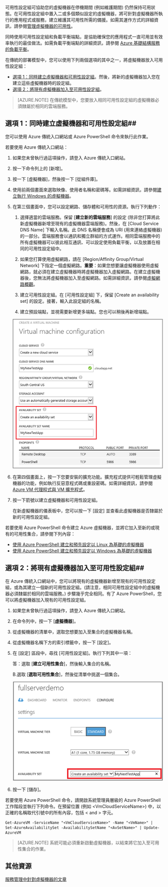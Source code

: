 


可用性設定組可協助您的虛擬機器在停機期間 (例如維護期間) 仍然保持可用狀態。在可用性設定組中置入二或多個類似設定的虛擬機器，將可針對虛擬機器所執行的應用程式或服務，建立維護其可用性所需的備援。如需其運作方式的詳細資訊，請參閱[管理虛擬機器的可用性][]。

同時使用可用性設定組和負載平衡端點，是協助確保您的應用程式一直可用並有效率執行的最佳做法。如需負載平衡端點的詳細資訊，請參閱 [Azure 基礎結構服務的負載平衡][]。

在傳統的部署模型中，您可以使用下列兩個選項的其中之一，將虛擬機器放入可用性設定組：

- [選項 1：同時建立虛擬機器和可用性設定組][]。然後，將新的虛擬機器加入您在建立這些虛擬機器時的設定組。
- [選項 2：將現有虛擬機器加入至可用性設定組][]。

>[AZURE.NOTE] 在傳統模型中，您要放入相同可用性設定組的虛擬機器必須隸屬於相同的雲端服務。

## <a id="createset"> </a>選項 1：同時建立虛擬機器和可用性設定組##

您可以使用 Azure 傳統入口網站或 Azure PowerShell 命令來執行此作業。

若要使用 Azure 傳統入口網站：

1. 如果您未曾執行過這項操作，請登入 Azure 傳統入口網站。

2. 按一下命令列上的 [新增]。

3. 按一下 [虛擬機器]，然後按一下 [從組件庫]。

4. 使用前兩個畫面來選取映像、使用者名稱和密碼等。如需詳細資訊，請參閱[建立執行 Windows 的虛擬機器][]。

5. 在第三個畫面中，您可以設定網路、儲存體和可用性的資源。執行下列動作：

	1. 選擇適當的雲端服務。保留 [**建立新的雲端服務**] 的設定 (除非您打算將此新虛擬機器新增至現有的虛擬機器雲端服務)。然後，在 [Cloud Service DNS Name] 下輸入名稱。此 DNS 名稱便會成為 URI (用來連絡虛擬機器) 的一部分。雲端服務會以通訊和獨立群組的方式運作。相同雲端服務中的所有虛擬機器可以彼此相互通訊、可以設定使用負載平衡，以及放置在相同的可用性設定組中。

	2. 如果您打算使用虛擬網路，請在 [Region/Affinity Group/Virtual Network] 下指定一個虛擬網路。**重要**：如果您想要讓虛擬機器使用虛擬網路，就必須在建立虛擬機器時將虛擬機器加入虛擬網路。在建立虛擬機器後，您無法將虛擬機器加入至虛擬網路。如需詳細資訊，請參閱[虛擬網路概觀][]。

	3. 建立可用性設定組。在 [可用性設定組] 下，保留 [Create an availability set] 的設定。接著，輸入此設定組的名稱。

	4. 建立預設端點，並視需要新增更多端點。您也可以稍後再新增端點。

	![建立新虛擬機器的可用性集合](./media/virtual-machines-common-classic-configure-availability/VMavailabilityset.png)

6. 在第四個畫面上，按一下您要安裝的擴充功能。擴充程式提供可輕鬆管理虛擬機器的功能，例如執行反惡意程式碼或重設密碼。如需詳細資訊，請參閱 [Azure VM 代理程式與 VM 擴充程式](../articles/virtual-machines/virtual-machines-windows-classic-agents-and-extensions.md)。

7.	按一下箭號以建立虛擬機器和可用性設定組。

	在新虛擬機器的儀表板中，您可以按一下 [設定] 並查看此虛擬機器是否隸屬於新的可用性設定組。

若要使用 Azure PowerShell 命令建立 Azure 虛擬機器，並將它加入至新的或現有的可用性集合，請參閱下列內容：


- [使用 Azure PowerShell 建立和預先設定以 Linux 為基礎的虛擬機器](../articles/virtual-machines/virtual-machines-linux-classic-createpowershell.md)
- [使用 Azure PowerShell 建立和預先設定以 Windows 為基礎的虛擬機器](../articles/virtual-machines/virtual-machines-windows-classic-create-powershell.md)

## <a id="addmachine"> </a>選項 2：將現有虛擬機器加入至可用性設定組##

在 Azure 傳統入口網站中，您可以將現有的虛擬機器新增至現有的可用性設定組，或為其建立一個新的可用性設定組。(請注意，相同可用性設定組中的虛擬機器必須隸屬於相同的雲端服務。) 步驟幾乎完全相同。有了 Azure PowerShell，您可以將虛擬機器加入現有的可用性設定組。

1. 如果您未曾執行過這項操作，請登入 Azure 傳統入口網站。

2. 在命令列中，按一下 [**虛擬機器**]。

3. 從虛擬機器的清單中，選取您想要加入至集合的虛擬機器名稱。

4. 從虛擬機器名稱下方的索引標籤中，按一下 [設定]。

5. 在 [設定] 區段中，尋找 [可用性設定組]。執行下列其中一項：

	答：選取 [**建立可用性集合**]，然後輸入集合的名稱。

	B.選取 [**選取可用性集合**]，然後從清單中挑選一個集合。

	![建立現有虛擬機器的可用性集合](./media/virtual-machines-common-classic-configure-availability/VMavailabilityExistingVM.png)

6. 按一下 [儲存]。

若要使用 Azure PowerShell 命令，請開啟系統管理員層級的 Azure PowerShell 工作階段並執行下列命令。在預留位置 (例如 &lt;VmCloudServiceName&gt;) 中，以正確的名稱取代引號中的所有內容，包括 < and > 字元。

	Get-AzureVM -ServiceName "<VmCloudServiceName>" -Name "<VmName>" | Set-AzureAvailabilitySet -AvailabilitySetName "<AvSetName>" | Update-AzureVM

>[AZURE.NOTE] 系統可能必須重新啟動虛擬機器，以結束將它加入至可用性集合的作業。

## 其他資源

[服務管理中針對虛擬機器的文章]

<!-- LINKS -->
[選項 1：同時建立虛擬機器和可用性設定組]: #createset
[選項 2：將現有虛擬機器加入至可用性設定組]: #addmachine

[Azure 基礎結構服務的負載平衡]: ../articles/virtual-machines/virtual-machines-linux-load-balance.md
[管理虛擬機器的可用性]: ../articles/virtual-machines/virtual-machines-linux-manage-availability.md

[建立執行 Windows 的虛擬機器]: ../articles/virtual-machines/virtual-machines-windows-hero-tutorial.md
[虛擬網路概觀]: ../articles/virtual-network/virtual-networks-overview.md
[服務管理中針對虛擬機器的文章]: https://azure.microsoft.com/documentation/articles/?tag=azure-service-management&service=virtual-machines

<!---HONumber=AcomDC_0330_2016-->